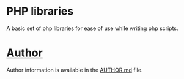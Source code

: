 # PHP libraries
A basic set of php libraries for ease of use while writing php scripts.

# [Author](AUTHOR.md)
Author information is available in the [AUTHOR.md](AUTHOR.md) file.